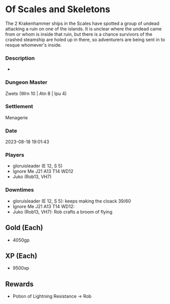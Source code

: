 # Of Scales and Skeletons
The 2 Krakenhammer ships in the Scales have spotted a group of undead attacking a ruin on one of the islands. It is unclear where the undead came from or whom is inside that ruin, but there is a chance survivors of the crashed steamship are holed up in there, so adventurers are being sent in to resque whomever's inside.
### Description
-
### Dungeon Master
Zwets (Wrn 10 | Atn 8 | Ipu 4)
### Settlement
Menagerie
### Date
2023-08-18 19:01:43
### Players
* gloruisleader (E 12, S 5)
* Ignore Me J21 A13 T14 WD12
* Juko (Rob13, VH7)
### Downtimes
* gloruisleader (E 12, S 5): keeps making the cloack 39/60
* Ignore Me J21 A13 T14 WD12: 
* Juko (Rob13, VH7): Rob crafts a broom of flying
## Gold (Each)
* 4050gp
## XP (Each)
* 9500xp
## Rewards
* Potion of Lightning Resistance → Rob